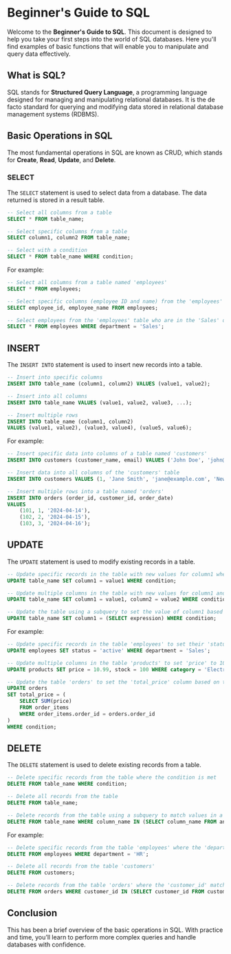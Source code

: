 # Beginner's Guide to SQL

Welcome to the **Beginner's Guide to SQL**. This document is designed to help you take your first steps into the world of SQL databases. Here you'll find examples of basic functions that will enable you to manipulate and query data effectively.

## What is SQL?

SQL stands for **Structured Query Language**, a programming language designed for managing and manipulating relational databases. It is the de facto standard for querying and modifying data stored in relational database management systems (RDBMS).

## Basic Operations in SQL

The most fundamental operations in SQL are known as CRUD, which stands for **Create**, **Read**, **Update**, and **Delete**.

### SELECT

The `SELECT` statement is used to select data from a database. The data returned is stored in a result table.

```sql
-- Select all columns from a table
SELECT * FROM table_name;

-- Select specific columns from a table
SELECT column1, column2 FROM table_name;

-- Select with a condition
SELECT * FROM table_name WHERE condition;
```
For example: 
```sql
-- Select all columns from a table named 'employees'
SELECT * FROM employees;

-- Select specific columns (employee ID and name) from the 'employees' table
SELECT employee_id, employee_name FROM employees;

-- Select employees from the 'employees' table who are in the 'Sales' department
SELECT * FROM employees WHERE department = 'Sales';

```

## INSERT
The `INSERT INTO` statement is used to insert new records into a table.

```sql
-- Insert into specific columns
INSERT INTO table_name (column1, column2) VALUES (value1, value2);

-- Insert into all columns
INSERT INTO table_name VALUES (value1, value2, value3, ...);

-- Insert multiple rows
INSERT INTO table_name (column1, column2)
VALUES (value1, value2), (value3, value4), (value5, value6);
```
For example: 

```sql
-- Insert specific data into columns of a table named 'customers'
INSERT INTO customers (customer_name, email) VALUES ('John Doe', 'john@example.com');

-- Insert data into all columns of the 'customers' table
INSERT INTO customers VALUES (1, 'Jane Smith', 'jane@example.com', 'New York');

-- Insert multiple rows into a table named 'orders'
INSERT INTO orders (order_id, customer_id, order_date)
VALUES 
    (101, 1, '2024-04-14'),
    (102, 2, '2024-04-15'),
    (103, 3, '2024-04-16');

```

## UPDATE
The `UPDATE` statement is used to modify existing records in a table.
```sql
-- Update specific records in the table with new values for column1 where the condition is met
UPDATE table_name SET column1 = value1 WHERE condition;

-- Update multiple columns in the table with new values for column1 and column2 where the condition is met
UPDATE table_name SET column1 = value1, column2 = value2 WHERE condition;

-- Update the table using a subquery to set the value of column1 based on the result of the subquery, where the condition is met
UPDATE table_name SET column1 = (SELECT expression) WHERE condition;

```
For example: 
```sql
-- Update specific records in the table 'employees' to set their 'status' to 'active' where 'department' is 'Sales'
UPDATE employees SET status = 'active' WHERE department = 'Sales';

-- Update multiple columns in the table 'products' to set 'price' to 10.99 and 'stock' to 100 where 'category' is 'Electronics'
UPDATE products SET price = 10.99, stock = 100 WHERE category = 'Electronics';

-- Update the table 'orders' to set the 'total_price' column based on the sum of prices from the 'order_items' table for each order, where 'order_id' matches
UPDATE orders 
SET total_price = (
    SELECT SUM(price) 
    FROM order_items 
    WHERE order_items.order_id = orders.order_id
) 
WHERE condition;
```
## DELETE
The `DELETE` statement is used to delete existing records from a table.
```sql
-- Delete specific records from the table where the condition is met
DELETE FROM table_name WHERE condition;

-- Delete all records from the table
DELETE FROM table_name;

-- Delete records from the table using a subquery to match values in a column with values from another table based on certain conditions
DELETE FROM table_name WHERE column_name IN (SELECT column_name FROM another_table WHERE condition);

```

For example: 
```sql
-- Delete specific records from the table 'employees' where the 'department' is 'HR'
DELETE FROM employees WHERE department = 'HR';

-- Delete all records from the table 'customers'
DELETE FROM customers;

-- Delete records from the table 'orders' where the 'customer_id' matches the 'customer_id' in the 'customers' table where the 'country' is 'USA'
DELETE FROM orders WHERE customer_id IN (SELECT customer_id FROM customers WHERE country = 'USA');
```
## Conclusion
This has been a brief overview of the basic operations in SQL. With practice and time, you’ll learn to perform more complex queries and handle databases with confidence.


